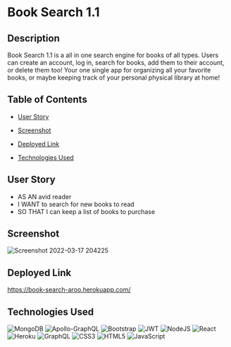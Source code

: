 # Book Search 1.1

## Description

Book Search 1.1 is a all in one search engine for books of all types.  Users can create an account, log in, search for books, add them to their account, or delete them too!  Your one single app for organizing all your favorite books, or maybe keeping track of your personal physical library at home!

## Table of Contents

* [User Story](#user-story)

* [Screenshot](#screenshot)

* [Deployed Link](#deployed-link)

* [Technologies Used](#technologies-used)

## User Story

- AS AN avid reader
- I WANT to search for new books to read
- SO THAT I can keep a list of books to purchase

## Screenshot

![Screenshot 2022-03-17 204225](https://user-images.githubusercontent.com/17996569/158934293-5d8cf249-2feb-489b-8b14-bf7d00377d5b.png)

## Deployed Link

https://book-search-aroo.herokuapp.com/

## Technologies Used

![MongoDB](https://img.shields.io/badge/MongoDB-%234ea94b.svg?style=for-the-badge&logo=mongodb&logoColor=white)
![Apollo-GraphQL](https://img.shields.io/badge/-ApolloGraphQL-311C87?style=for-the-badge&logo=apollo-graphql)
![Bootstrap](https://img.shields.io/badge/bootstrap-%23563D7C.svg?style=for-the-badge&logo=bootstrap&logoColor=white)
![JWT](https://img.shields.io/badge/JWT-black?style=for-the-badge&logo=JSON%20web%20tokens)
![NodeJS](https://img.shields.io/badge/node.js-6DA55F?style=for-the-badge&logo=node.js&logoColor=white)
![React](https://img.shields.io/badge/react-%2320232a.svg?style=for-the-badge&logo=react&logoColor=%2361DAFB)
![Heroku](https://img.shields.io/badge/heroku-%23430098.svg?style=for-the-badge&logo=heroku&logoColor=white)
![GraphQL](https://img.shields.io/badge/-GraphQL-E10098?style=for-the-badge&logo=graphql&logoColor=white)
![CSS3](https://img.shields.io/badge/css3-%231572B6.svg?style=for-the-badge&logo=css3&logoColor=white)
![HTML5](https://img.shields.io/badge/html5-%23E34F26.svg?style=for-the-badge&logo=html5&logoColor=white)
![JavaScript](https://img.shields.io/badge/javascript-%23323330.svg?style=for-the-badge&logo=javascript&logoColor=%23F7DF1E)



